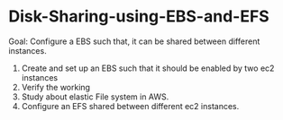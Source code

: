 # Disk-Sharing-using-EBS-and-EFS
Goal: Configure a EBS such that, it can be shared between different instances.
1. Create and set up an EBS such that it should be enabled by two ec2 instances
2. Verify the working
3. Study about elastic File system in AWS.
4. Configure an EFS shared between different ec2 instances.
